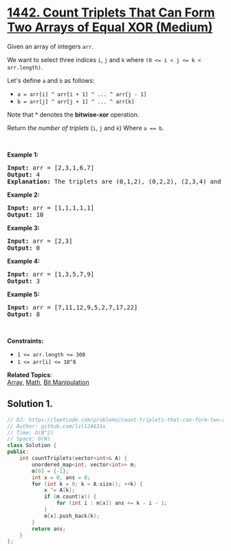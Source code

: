 # [1442. Count Triplets That Can Form Two Arrays of Equal XOR (Medium)](https://leetcode.com/problems/count-triplets-that-can-form-two-arrays-of-equal-xor/)

<p>Given an array of&nbsp;integers <code>arr</code>.</p>

<p>We want to select three indices <code>i</code>, <code>j</code> and <code>k</code> where <code>(0 &lt;= i &lt; j &lt;= k &lt; arr.length)</code>.</p>

<p>Let's define <code>a</code> and <code>b</code> as follows:</p>

<ul>
	<li><code>a = arr[i] ^ arr[i + 1] ^ ... ^ arr[j - 1]</code></li>
	<li><code>b = arr[j] ^ arr[j + 1] ^ ... ^ arr[k]</code></li>
</ul>

<p>Note that <strong>^</strong> denotes the <strong>bitwise-xor</strong> operation.</p>

<p>Return <em>the number of triplets</em> (<code>i</code>, <code>j</code> and <code>k</code>) Where <code>a == b</code>.</p>

<p>&nbsp;</p>
<p><strong>Example 1:</strong></p>

<pre><strong>Input:</strong> arr = [2,3,1,6,7]
<strong>Output:</strong> 4
<strong>Explanation:</strong> The triplets are (0,1,2), (0,2,2), (2,3,4) and (2,4,4)
</pre>

<p><strong>Example 2:</strong></p>

<pre><strong>Input:</strong> arr = [1,1,1,1,1]
<strong>Output:</strong> 10
</pre>

<p><strong>Example 3:</strong></p>

<pre><strong>Input:</strong> arr = [2,3]
<strong>Output:</strong> 0
</pre>

<p><strong>Example 4:</strong></p>

<pre><strong>Input:</strong> arr = [1,3,5,7,9]
<strong>Output:</strong> 3
</pre>

<p><strong>Example 5:</strong></p>

<pre><strong>Input:</strong> arr = [7,11,12,9,5,2,7,17,22]
<strong>Output:</strong> 8
</pre>

<p>&nbsp;</p>
<p><strong>Constraints:</strong></p>

<ul>
	<li><code>1 &lt;= arr.length &lt;= 300</code></li>
	<li><code>1 &lt;= arr[i] &lt;= 10^8</code></li>
</ul>

**Related Topics**:  
[Array](https://leetcode.com/tag/array/), [Math](https://leetcode.com/tag/math/), [Bit Manipulation](https://leetcode.com/tag/bit-manipulation/)

## Solution 1.

```cpp
// OJ: https://leetcode.com/problems/count-triplets-that-can-form-two-arrays-of-equal-xor/
// Author: github.com/lzl124631x
// Time: O(N^2)
// Space: O(N)
class Solution {
public:
    int countTriplets(vector<int>& A) {
        unordered_map<int, vector<int>> m;
        m[0] = {-1};
        int x = 0, ans = 0;
        for (int k = 0; k < A.size(); ++k) {
            x ^= A[k];
            if (m.count(x)) {
                for (int i : m[x]) ans += k - i - 1;
            }
            m[x].push_back(k);
        }
        return ans;
    }
};
```